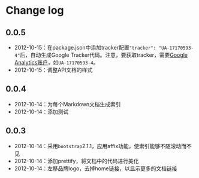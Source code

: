 Change log
===
## 0.0.5
- 2012-10-15：在package.json中添加tracker配置`"tracker": "UA-17170593-4"`后，自动生成Google Tracker代码。注意，要获取tracker，需要[Google Analytics账户](http://www.google.com/analytics/)，如`UA-17170593-4`。
- 2012-10-15：调整API文档的样式
## 0.0.4
- 2012-10-14：为每个Markdown文档生成索引
- 2012-10-14：添加测试
## 0.0.3
- 2012-10-14：采用`bootstrap`2.1.1，应用affix功能，使索引能够不随滚动而不见
- 2012-10-14：添加prettify，将文档中的代码进行美化
- 2012-10-14：左移品牌logo，去掉home链接，以显示更多的文档链接